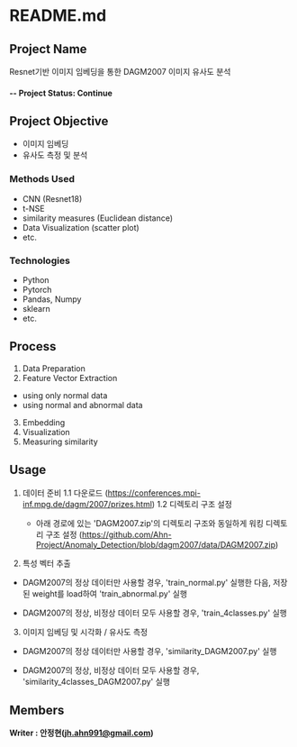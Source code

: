 # README.md

## Project Name
Resnet기반 이미지 임베딩을 통한 DAGM2007 이미지 유사도 분석


#### -- Project Status: Continue

## Project Objective
* 이미지 임베딩
* 유사도 측정 및 분석

### Methods Used
* CNN (Resnet18)
* t-NSE
* similarity measures (Euclidean distance)
* Data Visualization (scatter plot)
* etc. 

### Technologies
* Python
* Pytorch
* Pandas, Numpy
* sklearn
* etc. 

## Process
1. Data Preparation
2. Feature Vector Extraction
  - using only normal data
  - using normal and abnormal data
3. Embedding 
4. Visualization 
5. Measuring similarity

## Usage
1. 데이터 준비
  1.1 다운로드 (https://conferences.mpi-inf.mpg.de/dagm/2007/prizes.html)
  1.2 디렉토리 구조 설정 
      - 아래 경로에 있는 'DAGM2007.zip'의 디렉토리 구조와 동일하게 워킹 디렉토리 구조 설정
        (https://github.com/Ahn-Project/Anomaly_Detection/blob/dagm2007/data/DAGM2007.zip)

2. 특성 벡터 추출
  - DAGM2007의 정상 데이터만 사용할 경우,
    'train_normal.py' 실행한 다음, 저장된 weight를 load하여 'train_abnormal.py' 실행
    
  - DAGM2007의 정상, 비정상 데이터 모두 사용할 경우,
    'train_4classes.py' 실행

3. 이미지 임베딩 및 시각화 / 유사도 측정
  - DAGM2007의 정상 데이터만 사용할 경우,
    'similarity_DAGM2007.py' 실행
    
  - DAGM2007의 정상, 비정상 데이터 모두 사용할 경우,
    'similarity_4classes_DAGM2007.py' 실행


## Members

**Writer : 안정현(jh.ahn991@gmail.com)**



